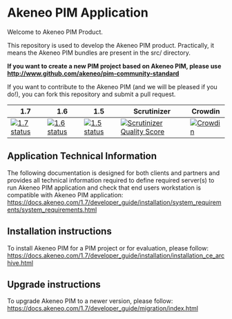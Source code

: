 Akeneo PIM Application
======================
Welcome to Akeneo PIM Product.

This repository is used to develop the Akeneo PIM product.
Practically, it means the Akeneo PIM bundles are present in the src/ directory.

**If you want to create a new PIM project based on Akeneo PIM, please use http://www.github.com/akeneo/pim-community-standard**

If you want to contribute to the Akeneo PIM (and we will be pleased if you do!), you can fork
this repository and submit a pull request.

1.7 | 1.6 | 1.5 | Scrutinizer | Crowdin
--- | --- | --- | ----------- | -------
[![1.7 status](https://core-ci.akeneo.com/buildStatus/icon?job=akeneo/pim-community-dev/1.7)](https://core-ci.akeneo.com/blue/organizations/jenkins/akeneo%2Fpim-community-dev/branches) | [![1.6 status](https://core-ci.akeneo.com/buildStatus/icon?job=akeneo/pim-community-dev/1.6)](https://core-ci.akeneo.com/blue/organizations/jenkins/akeneo%2Fpim-community-dev/branches) | [![1.5 status](https://core-ci.akeneo.com/buildStatus/icon?job=akeneo/pim-community-dev/1.5)](https://core-ci.akeneo.com/blue/organizations/jenkins/akeneo%2Fpim-community-dev/branches) | [![Scrutinizer Quality Score](https://scrutinizer-ci.com/g/akeneo/pim-community-dev/badges/quality-score.png?s=05ef3d5d2bbfae2f9a659060b21711d275f0c1ff)](https://scrutinizer-ci.com/g/akeneo/pim-community-dev/) | [![Crowdin](https://d322cqt584bo4o.cloudfront.net/akeneo/localized.svg)](https://crowdin.com/project/akeneo)

Application Technical Information
---------------------------------

The following documentation is designed for both clients and partners and provides all technical information required to define required server(s) to run Akeneo PIM application and check that end users workstation is compatible with Akeneo PIM application:
https://docs.akeneo.com/1.7/developer_guide/installation/system_requirements/system_requirements.html

Installation instructions
-------------------------

To install Akeneo PIM for a PIM project or for evaluation, please follow:
https://docs.akeneo.com/1.7/developer_guide/installation/installation_ce_archive.html

Upgrade instructions
--------------------

To upgrade Akeneo PIM to a newer version, please follow:
https://docs.akeneo.com/1.7/developer_guide/migration/index.html
